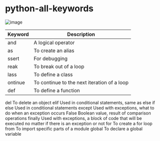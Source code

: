 # python-all-keywords
![image](https://user-images.githubusercontent.com/55657605/163704425-52f54fbf-796f-4b75-978b-e37be4ebd8e0.png)

|Keyword|Description|
|---|---|
|and|A logical operator|
|as|To create an alias|
|ssert|For debugging|
|reak|To break out of a loop|
|lass|To define a class|
|ontinue|To continue to the next iteration of a loop|
|def|To define a function|
del To delete an object
elif Used in conditional statements, same as else if
else Used in conditional statements
except Used with exceptions, what to do when an exception occurs
False Boolean value, result of comparison operations
finally Used with exceptions, a block of code that will be executed no matter if there is an exception or
                       not
for To create a for loop
from To import specific parts of a module
global To declare a global variable
